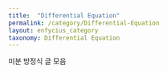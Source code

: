 ```yaml
---
title:  "Differential Equation"
permalink: /category/Differential-Equation
layout: enfycius_category
taxonomy: Differential Equation
---
```


미분 방정식 글 모음
